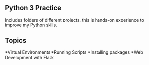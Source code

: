## Python 3 Practice
Includes folders of different projects, this is hands-on experience to improve my Python skills.

## Topics
*Virtual Environments
*Running Scripts
*Installing packages
*Web Development with Flask


 
